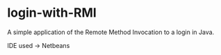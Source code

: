 # login-with-RMI

A simple application of the Remote Method Invocation to a login in Java. 

IDE used -> Netbeans
